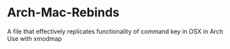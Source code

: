 # Arch-Mac-Rebinds
A file that effectively replicates functionality of command key in OSX in Arch
Use with xmodmap
